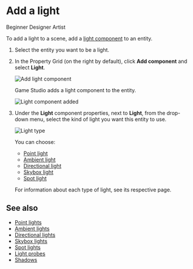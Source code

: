 # Add a light

<span class="label label-doc-level">Beginner</span>
<span class="label label-doc-audience">Designer</span>
<span class="label label-doc-audience">Artist</span>

To add a light to a scene, add a [light component](xref:SiliconStudio.Xenko.Engine.LightComponent) to an entity.

1. Select the entity you want to be a light.

2. In the Property Grid (on the right by default), click **Add component** and select **Light**.

    ![Add light component](media/add-light-component.png)

    Game Studio adds a light component to the entity.

    ![Light component added](media/light-component-added.png)

3. Under the **Light** component properties, next to **Light**, from the drop-down menu, select the kind of light you want this entity to use.

    ![Light type](media/light-type.png)

    You can choose:

    * [Point light](point-lights.md)
    * [Ambient light](ambient-lights.md)
    * [Directional light](directional-lights.md)
    * [Skybox light](skybox-lights.md)
    * [Spot light](spot-lights.md)

    For information about each type of light, see its respective page.

## See also

* [Point lights](point-lights.md)
* [Ambient lights](ambient-lights.md)
* [Directional lights](directional-lights.md)
* [Skybox lights](skybox-lights.md)
* [Spot lights](spot-lights.md)
* [Light probes](light-probes.md)
* [Shadows](shadows.md)